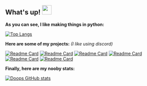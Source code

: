 ## What's up! <img src="https://raw.githubusercontent.com/MartinHeinz/MartinHeinz/master/wave.gif" width="30px">

**As you can see, I like making things in python:**

[![Top Langs](https://github-readme-stats.vercel.app/api/top-langs/?username=u6m&show_icons=true&theme=radical)](https://github.com/anuraghazra/github-readme-stats) 

**Here are some of my projects:**  *(I like using discord)*

[![Readme Card](https://github-readme-stats.vercel.app/api/pin/?username=u6m&repo=discord-ddos-bot&show_icons=true&theme=radical)](https://github.com/u6m/discord-ddos-bot)
[![Readme Card](https://github-readme-stats.vercel.app/api/pin/?username=u6m&repo=discord-webhook-spammer&show_icons=true&theme=radical)](https://github.com/u6m/discord-webhook-spammer)
[![Readme Card](https://github-readme-stats.vercel.app/api/pin/?username=u6m&repo=chrome-data-grabber&show_icons=true&theme=radical)](https://github.com/u6m/chrome-data-grabber)
[![Readme Card](https://github-readme-stats.vercel.app/api/pin/?username=u6m&repo=discord-bot-rat&show_icons=true&theme=radical)](https://github.com/u6m/discord-bot-rat)
[![Readme Card](https://github-readme-stats.vercel.app/api/pin/?username=u6m&repo=discolog&show_icons=true&theme=radical)](https://github.com/u6m/discolog)
[![Readme Card](https://github-readme-stats.vercel.app/api/pin/?username=u6m&repo=gitcheck&show_icons=true&theme=radical)](https://github.com/u6m/gitcheck)

**Finally, here are my nooby stats:**

[![Doops GitHub stats](https://github-readme-stats.vercel.app/api?username=u6m&theme=radical)](https://github.com/u6m/discord-ddos-bot)



